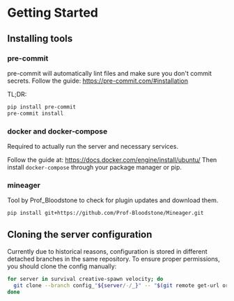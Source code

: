 # Getting Started

## Installing tools

### pre-commit

pre-commit will automatically lint files and make sure you don't commit secrets.
Follow the guide: <https://pre-commit.com/#installation>

TL;DR:

```sh
pip install pre-commit
pre-commit install
```

### docker and docker-compose

Required to actually run the server and necessary services.

Follow the guide at: <https://docs.docker.com/engine/install/ubuntu/>
Then install `docker-compose` through your package manager or pip.

### mineager

Tool by Prof_Bloodstone to check for plugin updates and download them.

```sh
pip install git+https://github.com/Prof-Bloodstone/Mineager.git
```

## Cloning the server configuration

Currently due to historical reasons, configuration is stored in different detached branches
in the same repository. To ensure proper permissions, you should clone the config manually:

```sh
for server in survival creative-spawn velocity; do
  git clone --branch config_"${server/-/_}" -- "$(git remote get-url origin)" server-config/"${server}"
done
```
